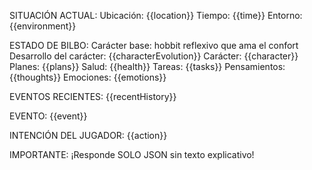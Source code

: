SITUACIÓN ACTUAL:
Ubicación: {{location}}
Tiempo: {{time}}
Entorno: {{environment}}

ESTADO DE BILBO:
Carácter base: hobbit reflexivo que ama el confort
Desarrollo del carácter: {{characterEvolution}}
Carácter: {{character}}
Planes: {{plans}}
Salud: {{health}}
Tareas: {{tasks}}
Pensamientos: {{thoughts}}
Emociones: {{emotions}}

EVENTOS RECIENTES:
{{recentHistory}}

EVENTO:
{{event}}

INTENCIÓN DEL JUGADOR:
{{action}}

IMPORTANTE: ¡Responde SOLO JSON sin texto explicativo!